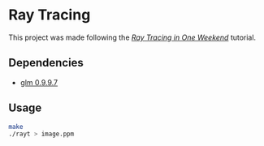 # Ray Tracing

This project was made following the [_Ray Tracing in One Weekend_](https://raytracing.github.io/books/RayTracingInOneWeekend.htm)
tutorial.

## Dependencies

* [glm 0.9.9.7](https://github.com/g-truc/glm/releases/tag/0.9.9.7)

## Usage

```bash
make
./rayt > image.ppm
```
